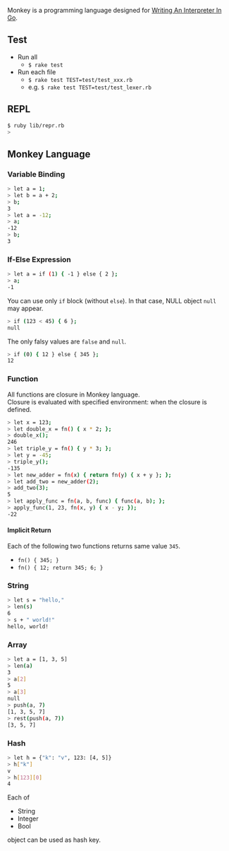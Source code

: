 Monkey is a programming language designed for [Writing An Interpreter In Go](https://interpreterbook.com/).

## Test
- Run all
    - `$ rake test`
- Run each file
    - `$ rake test TEST=test/test_xxx.rb`
    - e.g. `$ rake test TEST=test/test_lexer.rb`

## REPL
```sh
$ ruby lib/repr.rb
> 
```


## Monkey Language

### Variable Binding
```sh
> let a = 1;
> let b = a + 2;
> b;
3
> let a = -12;
> a;
-12
> b;
3
```

### If-Else Expression
```sh
> let a = if (1) { -1 } else { 2 };
> a;
-1
```

You can use only `if` block (without `else`). In that case, NULL object `null` may appear.

```sh
> if (123 < 45) { 6 };
null
```

The only falsy values are `false` and `null`. 

```sh
> if (0) { 12 } else { 345 };
12
```

### Function
All functions are closure in Monkey language.  
Closure is evaluated with specified environment: when the closure is defined.

```sh
> let x = 123;
> let double_x = fn() { x * 2; };
> double_x();
246
> let triple_y = fn() { y * 3; };
> let y = -45;
> triple_y();
-135
> let new_adder = fn(x) { return fn(y) { x + y }; };
> let add_two = new_adder(2);
> add_two(3);
5
> let apply_func = fn(a, b, func) { func(a, b); };
> apply_func(1, 23, fn(x, y) { x - y; });
-22
```

#### Implicit Return
Each of the following two functions returns same value `345`.
- `fn() { 345; }`
- `fn() { 12; return 345; 6; }`

### String
```sh
> let s = "hello,"
> len(s)
6
> s + " world!"
hello, world!
```

### Array
```sh
> let a = [1, 3, 5]
> len(a)
3
> a[2]
5
> a[3]
null
> push(a, 7)
[1, 3, 5, 7]
> rest(push(a, 7))
[3, 5, 7]
```

### Hash
```sh
> let h = {"k": "v", 123: [4, 5]}
> h["k"]
v
> h[123][0]
4
```

Each of

- String
- Integer
- Bool

object can be used as hash key.
